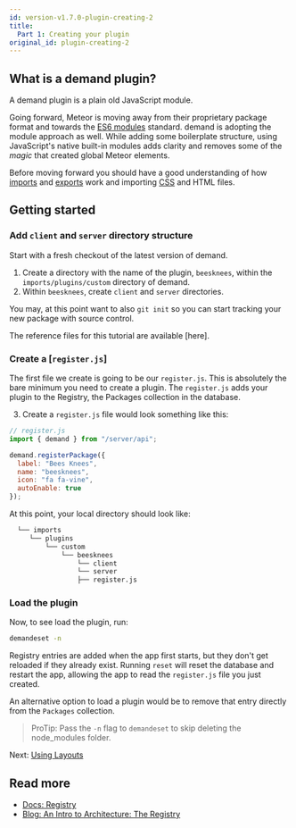 ```yaml
---
id: version-v1.7.0-plugin-creating-2
title:
  Part 1: Creating your plugin
original_id: plugin-creating-2
---
```

    
## What is a demand plugin?

A demand plugin is a plain old JavaScript module.

Going forward, Meteor is moving away from their proprietary package format and towards the [ES6 modules](http://exploringjs.com/es6/ch_modules.html) standard. demand is adopting the module approach as well. While adding some boilerplate structure, using JavaScript's native built-in modules adds clarity and removes some of the _magic_ that created global Meteor elements.

Before moving forward you should have a good understanding of how [imports](https://developer.mozilla.org/en/docs/web/javascript/reference/statements/import) and [exports](https://developer.mozilla.org/en/docs/web/javascript/reference/statements/export) work and importing [CSS](https://guide.meteor.com/build-tool.html#css-importing) and HTML files.

## Getting started

### Add `client` and `server` directory structure

Start with a fresh checkout of the latest version of demand.

1. Create a directory with the name of the plugin, `beesknees`, within the `imports/plugins/custom` directory of demand.
2. Within `beesknees`, create `client` and `server` directories.

You may, at this point want to also `git init` so you can start tracking your new package with source control.

The reference files for this tutorial are available [here].

### Create a [`register.js`]

The first file we create is going to be our `register.js`. This is absolutely the bare minimum you need to create a plugin. The `register.js` adds your plugin to the Registry, the Packages collection in the database.

3. Create a `register.js` file would look something like this:

```js
// register.js
import { demand } from "/server/api";

demand.registerPackage({
  label: "Bees Knees",
  name: "beesknees",
  icon: "fa fa-vine",
  autoEnable: true
});
```

At this point, your local directory should look like:

```sh
  └── imports
     └── plugins
         └── custom
             └── beesknees
                 └── client
                 └── server
                 ├── register.js
```

### Load the plugin

Now, to see load the plugin, run:

```sh
demandeset -n
```

Registry entries are added when the app first starts, but they don't get reloaded if they already exist. Running `reset` will reset the database and restart the app, allowing the app to read the `register.js` file you just created.

An alternative option to load a plugin would be to remove that entry directly from the `Packages` collection.

> ProTip: Pass the `-n` flag to `demandeset` to skip deleting the node_modules folder.

Next: [Using Layouts](plugin-layouts-3.md)

## Read more

- [Docs: Registry](registry.md)
- [Blog: An Intro to Architecture: The Registry](https://blog.demandcluster.com/an-intro-to-architecture-the-registry/)
